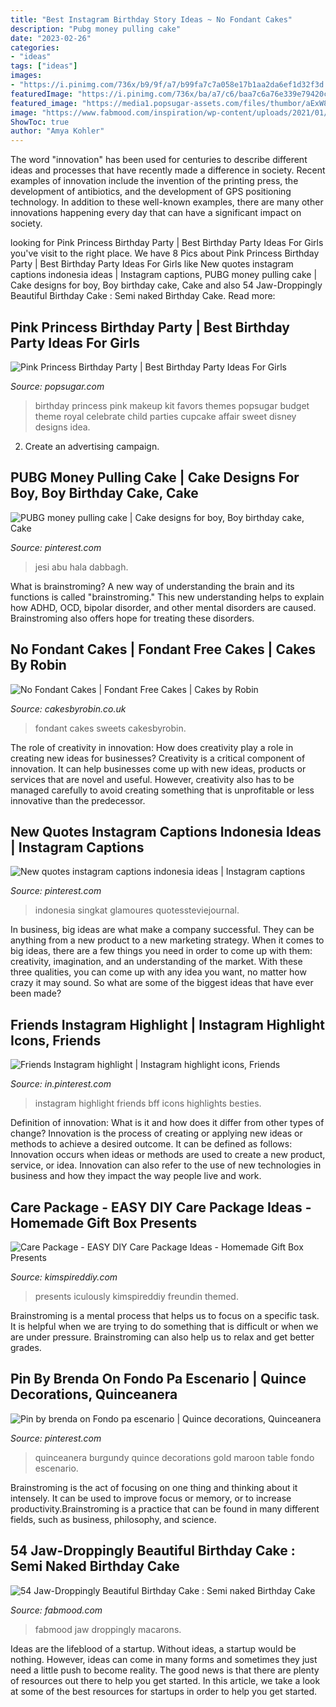 ```yaml
---
title: "Best Instagram Birthday Story Ideas ~ No Fondant Cakes"
description: "Pubg money pulling cake"
date: "2023-02-26"
categories:
- "ideas"
tags: ["ideas"]
images:
- "https://i.pinimg.com/736x/b9/9f/a7/b99fa7c7a058e17b1aa2da6ef1d32f3d.jpg"
featuredImage: "https://i.pinimg.com/736x/ba/a7/c6/baa7c6a76e339e79420c96f894a1d93a.jpg"
featured_image: "https://media1.popsugar-assets.com/files/thumbor/aExW8wqwCVqenzEKL_IM1_EOsOs/fit-in/728xorig/filters:format_auto-!!-:strip_icc-!!-/2011/12/50/3/192/1922664/b8d8553cb2094dfe_princess1/i/Pink-Princess-Birthday-Party.jpg"
image: "https://www.fabmood.com/inspiration/wp-content/uploads/2021/01/cake-ideas-4-497x1024.jpg"
ShowToc: true
author: "Amya Kohler"
---
```



The word "innovation" has been used for centuries to describe different ideas and processes that have recently made a difference in society. Recent examples of innovation include the invention of the printing press, the development of antibiotics, and the development of GPS positioning technology. In addition to these well-known examples, there are many other innovations happening every day that can have a significant impact on society.

	

		
looking for Pink Princess Birthday Party | Best Birthday Party Ideas For Girls you've visit to the right place. We have 8 Pics about Pink Princess Birthday Party | Best Birthday Party Ideas For Girls like New quotes instagram captions indonesia ideas | Instagram captions, PUBG money pulling cake | Cake designs for boy, Boy birthday cake, Cake and also 54 Jaw-Droppingly Beautiful Birthday Cake : Semi naked Birthday Cake. Read more:
		
    
## Pink Princess Birthday Party | Best Birthday Party Ideas For Girls

<img loading=lazy src="https://media1.popsugar-assets.com/files/thumbor/aExW8wqwCVqenzEKL_IM1_EOsOs/fit-in/728xorig/filters:format_auto-!!-:strip_icc-!!-/2011/12/50/3/192/1922664/b8d8553cb2094dfe_princess1/i/Pink-Princess-Birthday-Party.jpg" onerror="this.onerror=null;this.src='https://tse4.mm.bing.net/th?id=OIP.SNAjV4vExbf0CAMjrsSAtAHaLH&amp;pid=15.1';" alt="Pink Princess Birthday Party | Best Birthday Party Ideas For Girls">

_Source: popsugar.com_

>birthday princess pink makeup kit favors themes popsugar budget theme royal celebrate child parties cupcake affair sweet disney designs idea. 

	

2. Create an advertising campaign.

    
## PUBG Money Pulling Cake | Cake Designs For Boy, Boy Birthday Cake, Cake

<img loading=lazy src="https://i.pinimg.com/736x/e4/29/26/e4292672417e5042f1a319228b089ca6.jpg" onerror="this.onerror=null;this.src='https://tse2.mm.bing.net/th?id=OIP.DyJ3mkgAxgrGWwHsF04okQHaJ-&amp;pid=15.1';" alt="PUBG money pulling cake | Cake designs for boy, Boy birthday cake, Cake">

_Source: pinterest.com_

>jesi abu hala dabbagh. 

	

What is brainstroming?
A new way of understanding the brain and its functions is called "brainstroming." This new understanding helps to explain how ADHD, OCD, bipolar disorder, and other mental disorders are caused. Brainstroming also offers hope for treating these disorders.

    
## No Fondant Cakes | Fondant Free Cakes | Cakes By Robin

<img loading=lazy src="https://www.cakesbyrobin.co.uk/assets/Sweets-720x1024.jpg" onerror="this.onerror=null;this.src='https://tse2.mm.bing.net/th?id=OIP.vLqwGWVuz6Fmiz-0b-djNQHaKi&amp;pid=15.1';" alt="No Fondant Cakes | Fondant Free Cakes | Cakes by Robin">

_Source: cakesbyrobin.co.uk_

>fondant cakes sweets cakesbyrobin. 

	

The role of creativity in innovation: How does creativity play a role in creating new ideas for businesses?
Creativity is a critical component of innovation. It can help businesses come up with new ideas, products or services that are novel and useful. However, creativity also has to be managed carefully to avoid creating something that is unprofitable or less innovative than the predecessor.

    
## New Quotes Instagram Captions Indonesia Ideas | Instagram Captions

<img loading=lazy src="https://i.pinimg.com/736x/ba/a7/c6/baa7c6a76e339e79420c96f894a1d93a.jpg" onerror="this.onerror=null;this.src='https://tse3.mm.bing.net/th?id=OIP.JgHl9ebIeKrK4X0Nd_4FYgAAAA&amp;pid=15.1';" alt="New quotes instagram captions indonesia ideas | Instagram captions">

_Source: pinterest.com_

>indonesia singkat glamoures quotessteviejournal. 

	

In business, big ideas are what make a company successful. They can be anything from a new product to a new marketing strategy. When it comes to big ideas, there are a few things you need in order to come up with them: creativity, imagination, and an understanding of the market. With these three qualities, you can come up with any idea you want, no matter how crazy it may sound. So what are some of the biggest ideas that have ever been made?

    
## Friends Instagram Highlight | Instagram Highlight Icons, Friends

<img loading=lazy src="https://i.pinimg.com/736x/65/53/8f/65538f2cf0ca1ce4c2245c3a6ee33cfd.jpg" onerror="this.onerror=null;this.src='https://tse3.mm.bing.net/th?id=OIP.WsPNmHVa-fcXcASRWOF1jQHaNK&amp;pid=15.1';" alt="Friends Instagram highlight | Instagram highlight icons, Friends">

_Source: in.pinterest.com_

>instagram highlight friends bff icons highlights besties. 

	

Definition of innovation: What is it and how does it differ from other types of change?
Innovation is the process of creating or applying new ideas or methods to achieve a desired outcome. It can be defined as follows: 
Innovation occurs when ideas or methods are used to create a new product, service, or idea. Innovation can also refer to the use of new technologies in business and how they impact the way people live and work.

    
## Care Package - EASY DIY Care Package Ideas - Homemade Gift Box Presents

<img loading=lazy src="https://kimspireddiy.com/wp-content/uploads/2020/04/diy-care-package-red-88.jpg" onerror="this.onerror=null;this.src='https://tse1.mm.bing.net/th?id=OIP.safvaBhb-5QY3ZfOxyx41gHaNM&amp;pid=15.1';" alt="Care Package - EASY DIY Care Package Ideas - Homemade Gift Box Presents">

_Source: kimspireddiy.com_

>presents iculously kimspireddiy freundin themed. 

	

Brainstroming is a mental process that helps us to focus on a specific task. It is helpful when we are trying to do something that is difficult or when we are under pressure. Brainstroming can also help us to relax and get better grades.

    
## Pin By Brenda On Fondo Pa Escenario | Quince Decorations, Quinceanera

<img loading=lazy src="https://i.pinimg.com/736x/b9/9f/a7/b99fa7c7a058e17b1aa2da6ef1d32f3d.jpg" onerror="this.onerror=null;this.src='https://tse4.mm.bing.net/th?id=OIP.Dun-z7YDWH8S2FRx2ku6TgHaJ3&amp;pid=15.1';" alt="Pin by brenda on Fondo pa escenario | Quince decorations, Quinceanera">

_Source: pinterest.com_

>quinceanera burgundy quince decorations gold maroon table fondo escenario. 

	

Brainstroming is the act of focusing on one thing and thinking about it intensely. It can be used to improve focus or memory, or to increase productivity.Brainstroming is a practice that can be found in many different fields, such as business, philosophy, and science.

    
## 54 Jaw-Droppingly Beautiful Birthday Cake : Semi Naked Birthday Cake

<img loading=lazy src="https://www.fabmood.com/inspiration/wp-content/uploads/2021/01/cake-ideas-4-497x1024.jpg" onerror="this.onerror=null;this.src='https://tse1.mm.bing.net/th?id=OIP.-bhPltENOmlCyPtyKf1guwHaPQ&amp;pid=15.1';" alt="54 Jaw-Droppingly Beautiful Birthday Cake : Semi naked Birthday Cake">

_Source: fabmood.com_

>fabmood jaw droppingly macarons. 

	

Ideas are the lifeblood of a startup. Without ideas, a startup would be nothing. However, ideas can come in many forms and sometimes they just need a little push to become reality. The good news is that there are plenty of resources out there to help you get started. In this article, we take a look at some of the best resources for startups in order to help you get started.

